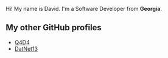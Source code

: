 Hi! My name is David. I'm a Software Developer from **Georgia**.

## My other GitHub profiles
- [Q4D4](https://www.github.com/q4d4)
- [DatNet13](https://www.github.com/DatNet13)
